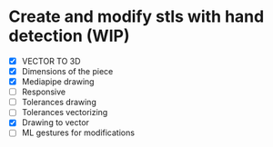 #  Create and modify stls with hand detection (WIP)

- [X] VECTOR TO 3D
- [X] Dimensions of the piece
- [X] Mediapipe drawing
- [ ] Responsive
- [ ] Tolerances drawing
- [ ] Tolerances vectorizing
- [X] Drawing to vector
- [ ] ML gestures for modifications